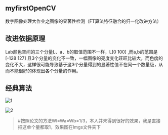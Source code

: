 ## myfirstOpenCV
数字图像处理大作业之图像的显著性检测（FT算法特征融合的归一化改进方法）

## 改进依据原理
Lab颜色空间的三个分量L、a、b的取值范围不一样，L\[0 100\] ,而a,b的范围是\[-128 127\] 且3个分量的变化不一致，一幅图像的亮度变化旺旺比较大，而色度的变化不大，这样很可能导致基于这3个分量得到的显著性值不在同一个数量级，从而不能很好的体现出各个分量的作用。

## 经典算法



![1](C:\\Users\\付学明\\Desktop\\1.png)



![2](C:\Users\付学明\Desktop\2.png)

> #按照论文的方法Wl=Wa=Wb=1/3，本人并未得到很好的效果，我是直接把这单个量都取1，效果图在Imgs文件夹下

